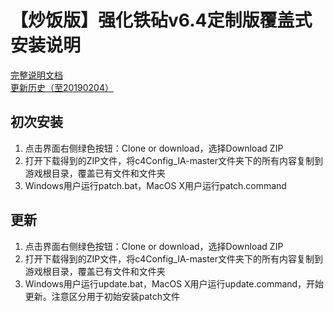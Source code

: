 # 【炒饭版】强化铁砧v6.4定制版覆盖式安装说明

[完整说明文档](https://github.com/Sebastian-c4/mods_collection/blob/master/BG2EE_IA_c4Customize.md)  
[更新历史（至20190204）](https://github.com/Sebastian-c4/mods_collection/blob/master/BG2EE_IA_c4Customize_Update.md)

## 初次安装
1. 点击界面右侧绿色按钮：Clone or download，选择Download ZIP
2. 打开下载得到的ZIP文件，将c4Config_IA-master文件夹下的所有内容复制到游戏根目录，覆盖已有文件和文件夹
3. Windows用户运行patch.bat，MacOS X用户运行patch.command

## 更新
1. 点击界面右侧绿色按钮：Clone or download，选择Download ZIP
2. 打开下载得到的ZIP文件，将c4Config_IA-master文件夹下的所有内容复制到游戏根目录，覆盖已有文件和文件夹
3. Windows用户运行update.bat，MacOS X用户运行update.command，开始更新。注意区分用于初始安装patch文件

